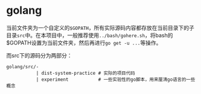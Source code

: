 golang
======

当前文件夹为一个自定义的`$GOPATH`，所有实际源码内容都存放在当前目录下的子目录`src`中。在本项目中，一般推荐使用`../bash/gohere.sh`，将bash的$GOPATH设置为当前文件夹，然后再进行`go get -u ...`等操作。

而src下的源码分为两部分：

```
golang/src/-
           | dist-system-practice # 实际的项目代码
           | experiment           # 一些实验性的go脚本，用来厘清go语言的一些概念
```